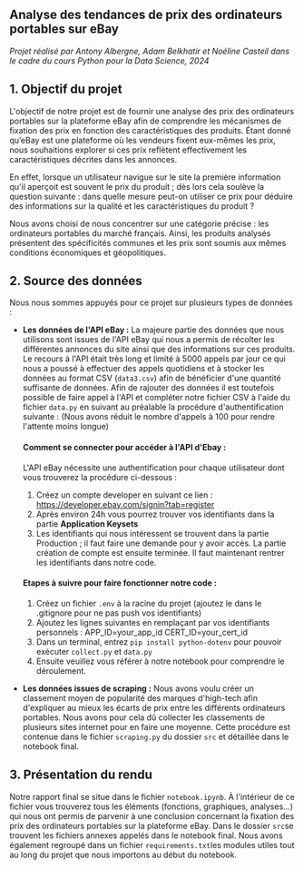 ## **Analyse des tendances de prix des ordinateurs portables sur eBay**
*Projet réalisé par Antony Albergne, Adam Belkhatir et Noéline Casteil dans le cadre du cours Python pour la Data Science, 2024*

## **1. Objectif du projet**

L'objectif de notre projet est de fournir une analyse des prix des ordinateurs portables sur la plateforme eBay afin de comprendre les mécanismes de fixation des prix en fonction des caractéristiques des produits. Étant donné qu’eBay est une plateforme où les vendeurs fixent eux-mêmes les prix, nous souhaitions explorer si ces prix reflètent effectivement les caractéristiques décrites dans les annonces. 

En effet, lorsque un utilisateur navigue sur le site la première information qu'il aperçoit est souvent le prix du produit ; dès lors cela soulève la question suivante : dans quelle mesure peut-on utiliser ce prix pour déduire des informations sur la qualité et les caractéristiques du produit ?

Nous avons choisi de nous concentrer sur une catégorie précise : les ordinateurs portables du marché français. Ainsi, les produits analysés présentent des spécificités communes et les prix sont soumis aux mêmes conditions économiques et géopolitiques.

## **2. Source des données**

Nous nous sommes appuyés pour ce projet sur plusieurs types de données :
- **Les données de l'API eBay :** La majeure partie des données que nous utilisons sont issues de l'API eBay qui nous a permis de récolter les différentes annonces du site ainsi que des informations sur ces produits. Le recours à l'API était très long et limité à 5000 appels par jour ce qui nous a poussé à effectuer des appels quotidiens et à stocker les données au format CSV (`data3.csv`) afin de bénéficier d'une quantité suffisante de données. 
Afin de rajouter des données il est toutefois possible de faire appel à l'API et compléter notre fichier CSV à l'aide du fichier `data.py` en suivant au préalable la procédure d'authentification suivante : (Nous avons réduit le nombre d'appels à 100 pour rendre l'attente moins longue) 


   #### **Comment se connecter pour accéder à l'API d'Ebay :** 
   L'API eBay nécessite une authentification pour chaque utilisateur dont vous trouverez la procédure ci-dessous : 
   1) Créez un compte developer en suivant ce lien : https://developer.ebay.com/signin?tab=register
   2) Après environ 24h vous pourrez trouver vos identifiants dans la partie **Application Keysets** 
   3) Les identifiants qui nous intéressent se trouvent dans la partie Production ; il faut faire une demande pour y avoir accès. 
   La partie création de compte est ensuite terminée. Il faut maintenant rentrer les identifiants dans notre code. 

   #### **Etapes à suivre pour faire fonctionner notre code :**
   1) Créez un fichier `.env` à la racine du projet (ajoutez le dans le .gitignore pour ne pas push vos identifiants)
   2) Ajoutez les lignes suivantes en remplaçant par vos identifiants personnels :
   APP_ID=your_app_id
   CERT_ID=your_cert_id
   3) Dans un terminal, entrez `pip install python-dotenv` pour pouvoir exécuter `collect.py` et `data.py`
   4) Ensuite veuillez vous référer à notre notebook pour comprendre le déroulement. 

- **Les données issues de scraping :** Nous avons voulu créer un classement moyen de popularité des marques d'high-tech afin d'expliquer au mieux les écarts de prix entre les différents ordinateurs portables. Nous avons pour cela dû collecter les classements de plusieurs sites internet pour en faire une moyenne. Cette procédure est contenue dans le fichier `scraping.py` du dossier `src` et détaillée dans le notebook final. 

## **3. Présentation du rendu**

Notre rapport final se situe dans le fichier `notebook.ipynb`. À l'intérieur de ce fichier vous trouverez tous les éléments (fonctions, graphiques, analyses...) qui nous ont permis de parvenir à une conclusion concernant la fixation des prix des ordinateurs portables sur la plateforme eBay. 
Dans le dossier `src`se trouvent les fichiers annexes appelés dans le notebook final. 
Nous avons également regroupé dans un fichier `requirements.txt`les modules utiles tout au long du projet que nous importons au début du notebook. 
